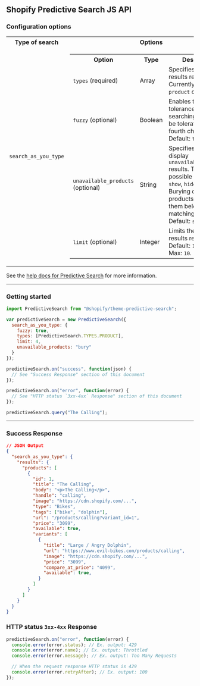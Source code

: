 ## Shopify Predictive Search JS API

### Configuration options 

<table>
  <tr>
    <th width="30%">Type of search</th>
    <th>Options</th>
  </tr>
  <tr>
    <td><code>search_as_you_type</code></td>
    <td>
      <table>
        <tr>
          <th width="30%">Option</th>
          <th>Type</th>
          <th>Description</th>
        </tr>
        <tr>
          <td><code>types</code> (required)</td>
          <td>Array</td>
          <td>Specifies the type of results requested. Currently supports <code>product</code> only.</td>
        </tr>
        <tr>
          <td><code>fuzzy</code> (optional)</td>
          <td>Boolean</td>
          <td>Enables typo tolerance when searching. A typo will be tolerated after the fourth character. Default: <code>true</code>.</td>
        </tr>
        <tr>
          <td><code>unavailable_products</code> (optional)</td>
          <td>String</td>
          <td>Specifies whether to display <code>unavailable_products</code> results. The three possible options are <code>show</code>, <code>hide</code>, and <code>bury</code>. Burying out of stock products pushes them below other matching results.  Default: <code>show</code>.</td>
        </tr>
        <tr>
          <td><code>limit</code> (optional)</td>
          <td>Integer</td>
          <td>Limits the number of results returned. Default: <code>10</code>. Min:  <code>1</code>. Max: <code>10</code>.</td>
        </tr>
      </table>
    </td>
  </tr>
</table>

See the [help docs for Predictive Search](https://help.shopify.com/en/themes/development/predictive-search) for more information.

---

### Getting started

```javascript
import PredictiveSearch from "@shopify/theme-predictive-search";

var predictiveSearch = new PredictiveSearch({
  search_as_you_type: {
    fuzzy: true,
    types: [PredictiveSearch.TYPES.PRODUCT],
    limit: 4,
    unavailable_products: "bury"
  }
});

predictiveSearch.on("success", function(json) {
  // See "Success Response" section of this document
});

predictiveSearch.on("error", function(error) {
  // See "HTTP status `3xx-4xx` Response" section of this document
});

predictiveSearch.query("The Calling");
```

---

### Success Response

```json
// JSON Output
{
  "search_as_you_type": {
    "results": {
      "products": [
        {
          "id": 1,
          "title": "The Calling",
          "body": "<p>The Calling</p>",
          "handle": "calling",
          "image": "https://cdn.shopify.com/...",
          "type": "Bikes",
          "tags": ["bike", "dolphin"],
          "url": "/products/calling?variant_id=1",
          "price": "3099",
          "available": true,
          "variants": [
            {
              "title": "Large / Angry Dolphin",
              "url": "https://www.evil-bikes.com/products/calling",
              "image": "https://cdn.shopify.com/...",
              "price": "3099",
              "compare_at_price": "4099",
              "available": true,
            }
          ]
        }
      ]
    }
  }
}
```

### HTTP status `3xx-4xx` Response

```js
predictiveSearch.on("error", function(error) {
  console.error(error.status); // Ex. output: 429
  console.error(error.name); // Ex. output: Throttled
  console.error(error.message); // Ex. output: Too Many Requests

  // When the request response HTTP status is 429
  console.error(error.retryAfter); // Ex. output: 100
});
```
